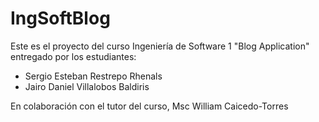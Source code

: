 # IngSoftBlog
Este es el proyecto del curso Ingeniería de Software 1 "Blog Application" entregado por los estudiantes:
- Sergio Esteban Restrepo Rhenals
- Jairo Daniel Villalobos Baldiris

En colaboración con el tutor del curso, Msc William Caicedo-Torres

